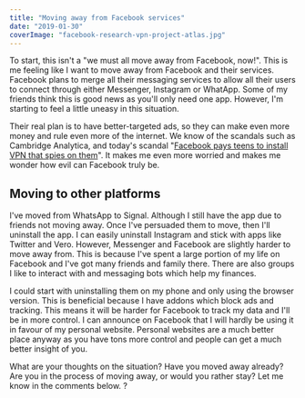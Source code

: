 ```yaml
---
title: "Moving away from Facebook services"
date: "2019-01-30"
coverImage: "facebook-research-vpn-project-atlas.jpg"
---
```


To start, this isn't a "we must all move away from Facebook, now!". This is me feeling like I want to move away from Facebook and their services. Facebook plans to merge all their messaging services to allow all their users to connect through either Messenger, Instagram or WhatApp. Some of my friends think this is good news as you'll only need one app. However, I'm starting to feel a little uneasy in this situation.

Their real plan is to have better-targeted ads, so they can make even more money and rule even more of the internet. We know of the scandals such as Cambridge Analytica, and today's scandal "[Facebook pays teens to install VPN that spies on them](https://techcrunch.com/2019/01/29/facebook-project-atlas/)". It makes me even more worried and makes me wonder how evil can Facebook truly be.

## Moving to other platforms

I've moved from WhatsApp to Signal. Although I still have the app due to friends not moving away. Once I've persuaded them to move, then I'll uninstall the app. I can easily uninstall Instagram and stick with apps like Twitter and Vero. However, Messenger and Facebook are slightly harder to move away from. This is because I've spent a large portion of my life on Facebook and I've got many friends and family there. There are also groups I like to interact with and messaging bots which help my finances.

I could start with uninstalling them on my phone and only using the browser version. This is beneficial because I have addons which block ads and tracking. This means it will be harder for Facebook to track my data and I'll be in more control. I can announce on Facebook that I will hardly be using it in favour of my personal website. Personal websites are a much better place anyway as you have tons more control and people can get a much better insight of you.

What are your thoughts on the situation? Have you moved away already? Are you in the process of moving away, or would you rather stay? Let me know in the comments below. ?
